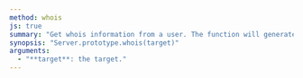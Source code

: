 ```yaml
---
method: whois
js: true
summary: "Get whois information from a user. The function will generate [onWhois](@baseurl@api/event/onWhois.html) event."
synopsis: "Server.prototype.whois(target)"
arguments:
  - "**target**: the target."
---
```


